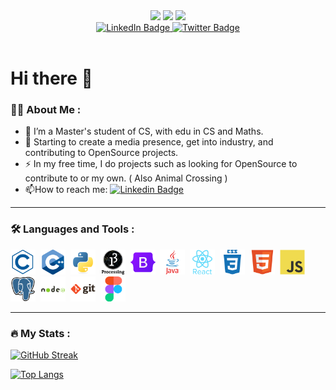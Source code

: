 <!-- ### Hi there 👋 -->
<div id="header" align="center">
  <img src="https://media.giphy.com/media/YPJ5gi3MZzSjhtQTIk/giphy.gif" width="100"/>
  <img src="https://media.giphy.com/media/M9gbBd9nbDrOTu1Mqx/giphy.gif" width="100"/>
  <img src="https://media.giphy.com/media/YPJ5gi3MZzSjhtQTIk/giphy.gif" width="100"/>
</div>

<div id="badges"  align="center">
  <a href="https://www.linkedin.com/in/derryktheberge/">
    <img src="https://img.shields.io/badge/LinkedIn-blue?style=for-the-badge&logo=linkedin&logoColor=white" alt="LinkedIn Badge"/>
  </a>
<!--   <a href="https://www.youtube.com/channel/UCu1F7ZtjXnoukuTi3qyVjJQ">
    <img src="https://img.shields.io/badge/YouTube-red?style=for-the-badge&logo=youtube&logoColor=white" alt="Youtube Badge"/>
  </a> -->
  <a href="https://twitter.com/DerrykTheberge">
    <img src="https://img.shields.io/badge/Twitter-blue?style=for-the-badge&logo=twitter&logoColor=white" alt="Twitter Badge"/>
  </a>
</div>

<div align="center">
<img src="https://komarev.com/ghpvc/?username=dtheberge&style=flat-square&color=blue" alt=""/>
</div>
  
<h1>
  Hi there 👋
<!--   <img src="https://media.giphy.com/media/hvRJCLFzcasrR4ia7z/giphy.gif" width="30px"/> -->
</h1>

### :man_technologist: About Me :
- :telescope: I’m a Master's student of CS, with edu in CS and Maths.
- :seedling: Starting to create a media presence, get into industry, and contributing to OpenSource projects.
- :zap: In my free time, I do projects such as looking for OpenSource to contribute to or my own. ( Also Animal Crossing )
- :mailbox:How to reach me:    [![Linkedin Badge](https://img.shields.io/badge/-DerrykTheberge-blue?style=flat&logo=Linkedin&logoColor=white)](https://www.linkedin.com/in/derryktheberge/)

---

### :hammer_and_wrench: Languages and Tools :
<div>
  <img src="https://github.com/devicons/devicon/blob/master/icons/c/c-line.svg" title="C" alt="C" width="40" height="40"/>&nbsp;
  <img src="https://github.com/devicons/devicon/blob/master/icons/cplusplus/cplusplus-original.svg" title="CPP" alt="CPP" width="40" height="40"/>&nbsp;
  <img src="https://github.com/devicons/devicon/blob/master/icons/python/python-original.svg" title="Python" alt="Python" width="40" height="40"/>&nbsp;
  <img src="https://github.com/devicons/devicon/blob/master/icons/processing/processing-original-wordmark.svg" title="processing" alt="processing" width="40" height="40"/>&nbsp;
  <img src="https://github.com/devicons/devicon/blob/master/icons/bootstrap/bootstrap-original.svg" title="Bootstrap" alt="Bootstrap" width="40" height="40"/>&nbsp;
  <img src="https://github.com/devicons/devicon/blob/master/icons/java/java-original-wordmark.svg" title="Java" alt="Java" width="40" height="40"/>&nbsp;
  <img src="https://github.com/devicons/devicon/blob/master/icons/react/react-original-wordmark.svg" title="React" alt="React" width="40" height="40"/>&nbsp;
  <img src="https://github.com/devicons/devicon/blob/master/icons/css3/css3-plain-wordmark.svg"  title="CSS3" alt="CSS" width="40" height="40"/>&nbsp;
  <img src="https://github.com/devicons/devicon/blob/master/icons/html5/html5-original.svg" title="HTML5" alt="HTML" width="40" height="40"/>&nbsp;
  <img src="https://github.com/devicons/devicon/blob/master/icons/javascript/javascript-original.svg" title="JavaScript" alt="JavaScript" width="40" height="40"/>&nbsp;
  <img src="https://github.com/devicons/devicon/blob/master/icons/postgresql/postgresql-original.svg" title="postgresql"  alt="postgresql" width="40" height="40"/>&nbsp;
  <img src="https://github.com/devicons/devicon/blob/master/icons/nodejs/nodejs-original-wordmark.svg" title="NodeJS" alt="NodeJS" width="40" height="40"/>&nbsp;
  <img src="https://github.com/devicons/devicon/blob/master/icons/git/git-original-wordmark.svg" title="Git" alt="Git" width="40" height="40"/>&nbsp;
  <img src="https://github.com/devicons/devicon/blob/master/icons/figma/figma-original.svg" title="Figma" alt="Figma" width="40" height="40"/>&nbsp;
</div>

---

### :fire: My Stats :
[![GitHub Streak](https://github-readme-streak-stats.herokuapp.com?user=dtheberge&theme=tokyonight_duo&date_format=n%2Fj%5B%2FY%5D)](https://git.io/streak-stats)

[![Top Langs](https://github-readme-stats.vercel.app/api/top-langs/?username=dtheberge&layout=compact&theme=tokyonight_duo&theme=vision-friendly-dark)](https://github.com/anuraghazra/github-readme-stats)
